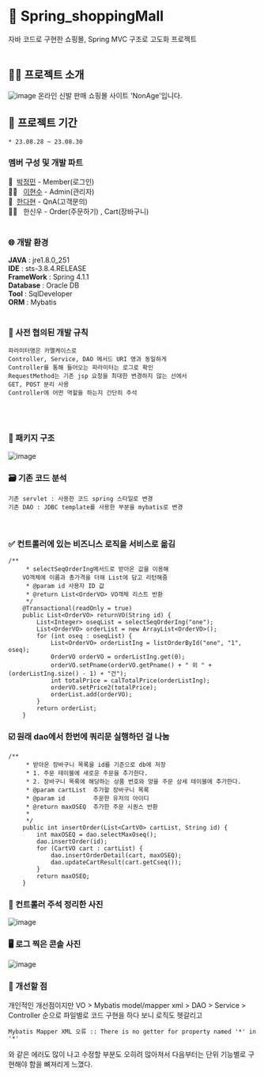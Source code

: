 # 🛒 Spring_shoppingMall
자바 코드로 구현한 쇼핑몰, Spring MVC 구조로 고도화 프로젝트   
 <br>
 ## 👨‍💻 프로젝트 소개 
 ![image](https://github.com/wjdals3936/Spring_shoppingMall/assets/101387993/e9c26701-433f-4ea1-a937-24eaf16ef2b2)
온라인 신발 판매 쇼핑몰 사이트 'NonAge'입니다. 
 
 ## 📅 프로젝트 기간
	* 23.08.28 ~ 23.08.30   
  
###  멤버 구성 및 개발 파트
👩&nbsp; <a href="https://github.com/wjdals3936">박정민</a> - Member(로그인) <br>
👨‍🦰 &nbsp; <a href="https://github.com/Lee-HyunSoo">이현수</a> - Admin(관리자) <br>
👩 &nbsp;<a href="https://github.com/dahyunhan">한다현</a> - QnA(고객문의) <br>
👨‍🦰 &nbsp; 한신우 - Order(주문하기) , Cart(장바구니) <br>
 <br>
 ### 🌐 개발 환경  
 **JAVA** : jre1.8.0_251      
 **IDE** : sts-3.8.4.RELEASE   
 **FrameWork** : Spring 4.1.1   
 **Database** : Oracle DB   
 **Tool** : SqlDeveloper   
 **ORM** : Mybatis   
 <br> 
 
  ### 🚦 사전 협의된 개발 규칙 
    파라미터명은 카멜케이스로  
    Controller, Service, DAO 메서드 URI 명과 동일하게  
    Controller를 통해 들어오는 파라미터는 로그로 확인  
    RequestMethod는 기존 jsp 요청을 최대한 변경하지 않는 선에서  
    GET, POST 분리 사용  
    Controller에 어떤 역할을 하는지 간단히 주석  
  <br>
	<br>
 
   ### 📁 패키지 구조
![image](https://github.com/wjdals3936/Spring_shoppingMall/assets/101387993/dbb41efd-0763-46ec-8837-dcf82ef8ade9)

  ### 🗃️ 기존 코드 분석
    기존 servlet : 사용한 코드 spring 스타일로 변경  
    기존 DAO : JDBC template를 사용한 부분을 mybatis로 변경
  <br> 
  
  ### ✅ 컨트롤러에 있는 비즈니스 로직을 서비스로 옮김
```
/**
	 * selectSeqOrderIng메서드로 받아온 값을 이용해
	VO객체에 이름과 총가격을 더해 List에 담고 리턴해줌
	 * @param id 사용자 ID 값
	 * @return List<OrderVO> VO객체 리스트 반환
	 */
	@Transactional(readOnly = true)
	public List<OrderVO> returnVO(String id) {
		List<Integer> oseqList = selectSeqOrderIng("one");
		List<OrderVO> orderList = new ArrayList<OrderVO>();
		for (int oseq : oseqList) {
			List<OrderVO> orderListIng = listOrderById("one", "1", oseq);
			OrderVO orderVO = orderListIng.get(0);
			orderVO.setPname(orderVO.getPname() + " 외 " + (orderListIng.size() - 1) + "건");
			int totalPrice = calTotalPrice(orderListIng);
			orderVO.setPrice2(totalPrice);
			orderList.add(orderVO);
		}
		return orderList;
	}
```
### ☑️ 원래 dao에서 한번에 쿼리문 실행하던 걸 나눔
```
/**
	 * 받아온 장바구니 목록을 id를 기준으로 db에 저장
	 * 1. 주문 테이블에 새로운 주문을 추가한다.
	 * 2. 장바구니 목록에 해당하는 상품 번호와 양을 주문 상세 테이블에 추가한다.
	 * @param cartList 	추가할 장바구니 목록
	 * @param id		주문한 유저의 아이디
	 * @return maxOSEQ  추가한 주문 시퀀스 반환
	 *
	 */
	public int insertOrder(List<CartVO> cartList, String id) {
		int maxOSEQ = dao.selectMaxOseq();
		dao.insertOrder(id);
		for (CartVO cart : cartList) {
			dao.insertOrderDetail(cart, maxOSEQ);
			dao.updateCartResult(cart.getCseq());
		}
		return maxOSEQ;
	}
```

 ### 💬 컨트롤러 주석 정리한 사진
 ![image](https://github.com/wjdals3936/Spring_shoppingMall/assets/101387993/cdf5fb23-d41f-48b2-aaac-081483c15f28)
    
    
 ### 🖥️ 로그 찍은 콘솔 사진
 ![image](https://github.com/wjdals3936/Spring_shoppingMall/assets/101387993/9bbc9743-5ace-4bee-9b5c-c19c731a24b4)
     
 ### 🤔 개선할 점
 개인적인 개선점이지만 VO > Mybatis model/mapper xml > DAO > Service > Controller 순으로 파일별로 코드 구현을 하다 보니 로직도 헷갈리고
 ```
Mybatis Mapper XML 오류 :: There is no getter for property named '*' in '*'
```
와 같은 에러도 많이 나고 수정할 부분도 오히려 많아져서 다음부터는 단위 기능별로 구현해야 함을 뼈져리게 느꼈다.
		
